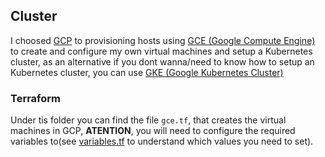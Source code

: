 ## Cluster

I choosed [GCP](https://cloud.google.com/) to provisioning hosts using [GCE (Google Compute Engine)](https://cloud.google.com/compute) to create and configure my own virtual machines and setup a Kubernetes cluster, as an alternative  if you dont wanna/need to know how to setup an Kubernetes cluster, you can use [GKE (Google Kubernetes Cluster)](https://cloud.google.com/kubernetes-engine)

### Terraform

Under tis folder you can find the file `gce.tf`, that creates the virtual machines in GCP, **ATENTION**, you will need to configure the required variables to(see [variables.tf](./variables.tf) to understand which values you need to set).
